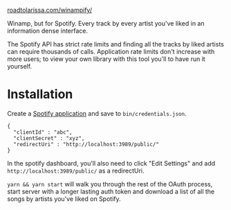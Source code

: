 [roadtolarissa.com/winampify/](https://roadtolarissa.com/winampify/)

Winamp, but for Spotify. Every track by every artist you've liked in an information dense interface. 

The Spotify API has strict rate limits and finding all the tracks by liked artists can require thousands of calls. Application rate limits don't increase with more users; to view your own library with this tool you'll to have run it yourself. 

# Installation

Create a [Spotify application](https://developer.spotify.com/dashboard/applications) and save to `bin/credentials.json`. 

```
{
  "clientId" : "abc",
  "clientSecret" : "xyz",
  "redirectUri" : "http://localhost:3989/public/"
}
```

In the spotify dashboard, you'll also need to click "Edit Settings" and add `http://localhost:3989/public/` as a redirectUri.  

`yarn && yarn start` will walk you through the rest of the OAuth process, start server with a longer lasting auth token and download a list of all the songs by artists you've liked on Spotify. 